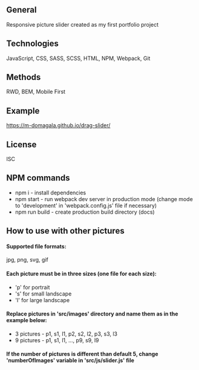 ## General

Responsive picture slider created as my first portfolio project

## Technologies

JavaScript, CSS, SASS, SCSS, HTML, NPM, Webpack, Git

## Methods

RWD, BEM, Mobile First

## Example

https://m-domagala.github.io/drag-slider/

## License

ISC

## NPM commands

- npm i - install dependencies
- npm start - run webpack dev server in production mode (change mode to 'development' in 'webpack.config.js' file if necessary)
- npm run build - create production build directory (docs)

## How to use with other pictures

#### Supported file formats:

jpg, png, svg, gif

#### Each picture must be in three sizes (one file for each size):

- 'p' for portrait
- 's' for small landscape
- 'l' for large landscape

#### Replace pictures in 'src/images' directory and name them as in the example below:

- 3 pictures - p1, s1, l1, p2, s2, l2, p3, s3, l3
- 9 pictures - p1, s1, l1, ..., p9, s9, l9

#### If the number of pictures is different than default 5, change 'numberOfImages' variable in 'src/js/slider.js' file

